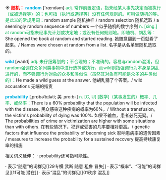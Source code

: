 ☀ <font color="red">**随机：**</font>
<font color="sky blue">**random**</font> ['rændəm] 
<font color="#00b050">adj. 常作前置定语，指未经某人事先决定而被执行（或被选择等）的；也可指（执行或选择等）没有任何规则的。可叫做随机的等。是此义的常规用词：</font>random sample 随机抽样 / random selection 随机选取 / a seemingly random sequence of numbers 一个似乎随机的数字序列 <font color="#00b050">n. [sing.] at random可指未经事先计划或决定地；或没有任何规则地。即随机、胡乱等：</font>She opened the book at random and started reading. 她随意翻到一页就看了起来。/ Names were chosen at random from a list. 名字是从名单里随机选取的。

<font color="sky blue">**wild**</font> [waɪld] 
<font color="#00b050">adj. 未仔细筹划的；不合理的；不准确的。容易与random混淆，但random强调在众多同类事物中进行选择或执行，而wild则指强调行为本身是胡乱进行的，而不强调行为对象的众多和类似性（虽然其对象有可能是众多的并类似的）：</font>He made a wild guess at the answer. 他胡乱猜了个答案。/ wild accusations 无端的指责
           
<font color="sky blue">**probability**</font> [ˌprɒbəˈbɪləti; 美 ˌprɑ:b-]
<font color="#00b050">n. [C, U] [数学]（某事发生的）概率、几率、或然率：</font>There is a 60% probability that the population will be infected with the disease. 民众感染这种疾病的概率为60%。/ Without a transfusion, the victim's probability of dying was 100%. 如果不输血，患者必死无疑。/ The probabilities of crime or victimization are higher with some situations than with others. 在有些情况下，犯罪或受害的几率要相对更高。/ genetic factors that influence the probability of becoming sick 影响患病率的遗传因素 / measures to increase the probability for a sustained recovery 提高持续康复率的措施

相关词义延伸：
· probability还可指可能性。 

· 表示“随意”的词群见[[29专横 武断 随意 粗鲁 冒失]]
· 表示“概率”、“可能”的词群见[[11可能 潜在]]
· 表示“混乱”的词群见[[01秩序 混乱]]
